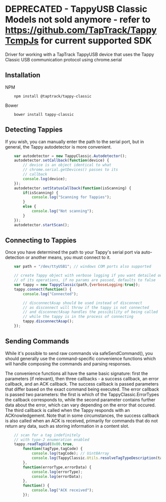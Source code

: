 # DEPRECATED - TappyUSB Classic Models not sold anymore - refer to https://github.com/TapTrack/TappyTcmpJs for current supported SDK

Driver for working with a TapTrack TappyUSB device that uses the Tappy Classic USB communication protocol
using chrome.serial

## Installation
NPM
```
    npm install @taptrack/tappy-classic
```

Bower
```
    bower install tappy-classic
```

## Detecting Tappies
If you wish, you can manually enter the path to the serial port, but in general, the Tappy
autodetector is more convenient.

```javascript
    var autodetector = new TappyClassic.Autodetector();
    autodetector.setCallback(function(device) {
        // device is an object identical to what
        // chrome.serial.getDevices() passes to its
        // callback
        console.log(device);
    });
    autodetector.setStatusCallback(function(isScanning) {
        if(isScanning) {
            console.log("Scanning for Tappies");
        }
        else {
            console.log("Not scanning");
        }
    });
    autodetector.startScan();
```

## Connecting to Tappies
Once you have determined the path to your Tappy's serial port via auto-detection or another
means, you must connect to it.

```javascript
    var path = "/dev/ttyUSB1"; // windows COM ports also supported

    // create Tappy object with verbose logging if you want detailed output
    // of its operations, if no params are passed, defaults to false
    var tappy = new TappyClassic(path,{verboseLogging:true});
    tappy.connect(function() {
        console.log("Connected");

        // disconnectAsap should be used instead of disconnect
        // as disconnect will throw if the tappy is not connected
        // and disconnectAsap handles the possibility of being called
        // while the tappy is in the process of connecting
        tappy.disconnectAsap();
    });
```

## Sending Commands
While it's possible to send raw commands via safeSendCommand(), you should generally use
the command-specific convenience functions which will handle composing the commands 
and parsing responses.

The convenience functions all have the same basic signature: first the parameters (if relevant), then 
three callbacks - a success callback, an error callback, and an ACK callback. The success callback is
passed parameters that differ based on the exact command being executed. The error callback is passed two
parameters: the first is which of the TappyClassic.ErrorTypes the callback corresponds to, while the second 
parameter contains further data about the error, which can vary depending on the error that occured. The third
callback is called when the Tappy responds with an ACKnowledgement. Note that in some circumstances, the success 
callback is also called when an ACK is received, primarily for commands that do not return any data, such as
storing information in a content slot.

```javascript
    // scan for a tag indefinitely
    // with type-2 enumeration enabled
    tappy.readTagUid(0x00,true,
        function(tagType,tagCode) {
            console.log(tagCode); // Uint8Array
            console.log(TappyClassic.Utils.resolveTagTypeDescription(tagType));
        },
        function(errorType,errorData) {
            console.log(errorType);
            console.log(errorData);
        },
        function() {
            console.log("ACK received");
        });
```

